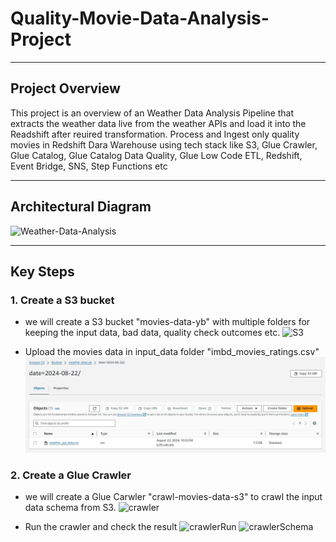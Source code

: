# Quality-Movie-Data-Analysis-Project
***
## Project Overview
This project is an overview of an Weather Data Analysis Pipeline that extracts the weather data live from the weather APIs and load it into the Readshift after reuired transformation.
Process and Ingest only quality movies in Redshift Dara Warehouse using tech stack like S3, Glue Crawler, Glue Catalog, Glue Catalog Data Quality, Glue Low Code ETL, Redshift, Event Bridge, SNS, Step Functions etc

***

## Architectural Diagram
![Weather-Data-Analysis](https://github.com/yash872/Airline-Data-Ingestion-Project/blob/main/Images/Weather-Data-Analysis.jpg)

***

## Key Steps
### 1. Create a S3 bucket
- we will create a S3 bucket "movies-data-yb" with multiple folders for keeping the input data, bad data, quality check outcomes etc.
![S3](https://github.com/yash872/Weather-Data-Analysis-Project/blob/main/Images/S3.JPG)

- Upload the movies data in input_data folder "imbd_movies_ratings.csv"
![s3Data](https://github.com/yash872/Weather-Data-Analysis-Project/blob/main/Images/s3Data.JPG)

### 2. Create a Glue Crawler
- we will create a Glue Carwler "crawl-movies-data-s3" to crawl the input data schema from S3. 
![crawler](https://github.com/yash872/Weather-Data-Analysis-Project/blob/main/Images/crawler.JPG)

- Run the crawler and check the result
![crawlerRun](https://github.com/yash872/Weather-Data-Analysis-Project/blob/main/Images/crawlerRun.JPG)
![crawlerSchema](https://github.com/yash872/Weather-Data-Analysis-Project/blob/main/Images/crawlerSchema.JPG)
